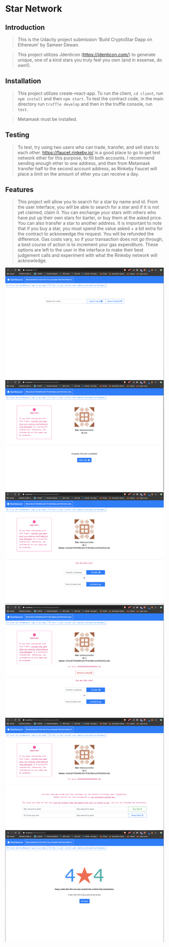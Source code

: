 # Star Network

## Introduction

> This is the Udacity project submission 'Build CryptoStar Dapp on Ethereum' by Sameer Dewan.

> This project utilizes Jdenticon (https://jdenticon.com/) to generate unique, one of a kind stars you truly feel you own (and in essense, do own!).


## Installation

> This project utilizes create-react-app. To run the client, ``cd client``, run ``npm install`` and then ``npm start``. To test the contract code, in the main directory run ``truffle develop`` and then in the truffle console, run ``test``.

> Metamask must be installed.

## Testing

> To test, try using two users who can trade, transfer, and sell stars to each other. https://faucet.rinkeby.io/ is a good place to go to get test network ether for this purpose, to fill both accounts. I recommend sending enough ether to one address, and then from Metamask transfer half to the second account address, as Rinkeby Faucet will place a limit on the amount of ether you can receive a day.

## Features

> This project will allow you to search for a star by name and id. From the user interface, you will be able to search for a star and if it is not yet claimed, claim it. You can exchange your stars with others who have put up their own stars for barter, or buy them at the asked price. You can also transfer a star to another address. It is important to note that if you buy a star, you must spend the value asked + a bit extra for the contract to acknowedge the request. You will be refunded the difference. Gas costs vary, so if your transaction does not go through, a best course of action is to increment your gas expenditure. These options are left to the user in the interface to make their best judgement calls and experiment with what the Rinkeby network will acknowledge. 

![](./screens/1.png)
![](./screens/2.png)
![](./screens/3.png)
![](./screens/4.png)
![](./screens/5.png)
![](./screens/6.png)